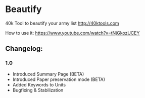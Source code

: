 # Beautify
40k Tool to beautify your army list
http://40ktools.com

How to use it: https://www.youtube.com/watch?v=tNjGkozUCEY

## Changelog:

### 1.0
* Introduced Summary Page (BETA)
* Introduced Paper preservation mode (BETA)
* Added Keywords to Units
* Bugfixing & Stabilization
